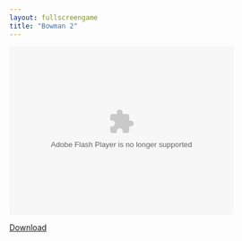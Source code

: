 ```yaml
---
layout: fullscreengame
title: "Bowman 2"
---
```


<object width="100" height="100">
    <embed src="bowman2.swf" flashvars="" base="" quality="high" allowscriptaccess="always" allowfullscreen="true" wmode="window" width="400" height="300" type="application/x-shockwave-flash" pluginspage="http://www.macromedia.com/go/getflashplayer">
</object>

<br>

<a href="bowman2.swf" download class="btn btn-secondary">Download</a>